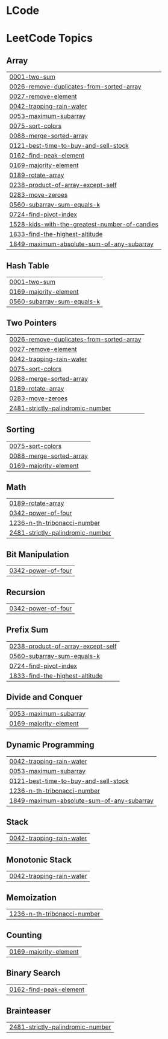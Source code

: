 # LCode
<!---LeetCode Topics Start-->
# LeetCode Topics
## Array
|  |
| ------- |
| [0001-two-sum](https://github.com/Soheb04-git/LCode/tree/master/0001-two-sum) |
| [0026-remove-duplicates-from-sorted-array](https://github.com/Soheb04-git/LCode/tree/master/0026-remove-duplicates-from-sorted-array) |
| [0027-remove-element](https://github.com/Soheb04-git/LCode/tree/master/0027-remove-element) |
| [0042-trapping-rain-water](https://github.com/Soheb04-git/LCode/tree/master/0042-trapping-rain-water) |
| [0053-maximum-subarray](https://github.com/Soheb04-git/LCode/tree/master/0053-maximum-subarray) |
| [0075-sort-colors](https://github.com/Soheb04-git/LCode/tree/master/0075-sort-colors) |
| [0088-merge-sorted-array](https://github.com/Soheb04-git/LCode/tree/master/0088-merge-sorted-array) |
| [0121-best-time-to-buy-and-sell-stock](https://github.com/Soheb04-git/LCode/tree/master/0121-best-time-to-buy-and-sell-stock) |
| [0162-find-peak-element](https://github.com/Soheb04-git/LCode/tree/master/0162-find-peak-element) |
| [0169-majority-element](https://github.com/Soheb04-git/LCode/tree/master/0169-majority-element) |
| [0189-rotate-array](https://github.com/Soheb04-git/LCode/tree/master/0189-rotate-array) |
| [0238-product-of-array-except-self](https://github.com/Soheb04-git/LCode/tree/master/0238-product-of-array-except-self) |
| [0283-move-zeroes](https://github.com/Soheb04-git/LCode/tree/master/0283-move-zeroes) |
| [0560-subarray-sum-equals-k](https://github.com/Soheb04-git/LCode/tree/master/0560-subarray-sum-equals-k) |
| [0724-find-pivot-index](https://github.com/Soheb04-git/LCode/tree/master/0724-find-pivot-index) |
| [1528-kids-with-the-greatest-number-of-candies](https://github.com/Soheb04-git/LCode/tree/master/1528-kids-with-the-greatest-number-of-candies) |
| [1833-find-the-highest-altitude](https://github.com/Soheb04-git/LCode/tree/master/1833-find-the-highest-altitude) |
| [1849-maximum-absolute-sum-of-any-subarray](https://github.com/Soheb04-git/LCode/tree/master/1849-maximum-absolute-sum-of-any-subarray) |
## Hash Table
|  |
| ------- |
| [0001-two-sum](https://github.com/Soheb04-git/LCode/tree/master/0001-two-sum) |
| [0169-majority-element](https://github.com/Soheb04-git/LCode/tree/master/0169-majority-element) |
| [0560-subarray-sum-equals-k](https://github.com/Soheb04-git/LCode/tree/master/0560-subarray-sum-equals-k) |
## Two Pointers
|  |
| ------- |
| [0026-remove-duplicates-from-sorted-array](https://github.com/Soheb04-git/LCode/tree/master/0026-remove-duplicates-from-sorted-array) |
| [0027-remove-element](https://github.com/Soheb04-git/LCode/tree/master/0027-remove-element) |
| [0042-trapping-rain-water](https://github.com/Soheb04-git/LCode/tree/master/0042-trapping-rain-water) |
| [0075-sort-colors](https://github.com/Soheb04-git/LCode/tree/master/0075-sort-colors) |
| [0088-merge-sorted-array](https://github.com/Soheb04-git/LCode/tree/master/0088-merge-sorted-array) |
| [0189-rotate-array](https://github.com/Soheb04-git/LCode/tree/master/0189-rotate-array) |
| [0283-move-zeroes](https://github.com/Soheb04-git/LCode/tree/master/0283-move-zeroes) |
| [2481-strictly-palindromic-number](https://github.com/Soheb04-git/LCode/tree/master/2481-strictly-palindromic-number) |
## Sorting
|  |
| ------- |
| [0075-sort-colors](https://github.com/Soheb04-git/LCode/tree/master/0075-sort-colors) |
| [0088-merge-sorted-array](https://github.com/Soheb04-git/LCode/tree/master/0088-merge-sorted-array) |
| [0169-majority-element](https://github.com/Soheb04-git/LCode/tree/master/0169-majority-element) |
## Math
|  |
| ------- |
| [0189-rotate-array](https://github.com/Soheb04-git/LCode/tree/master/0189-rotate-array) |
| [0342-power-of-four](https://github.com/Soheb04-git/LCode/tree/master/0342-power-of-four) |
| [1236-n-th-tribonacci-number](https://github.com/Soheb04-git/LCode/tree/master/1236-n-th-tribonacci-number) |
| [2481-strictly-palindromic-number](https://github.com/Soheb04-git/LCode/tree/master/2481-strictly-palindromic-number) |
## Bit Manipulation
|  |
| ------- |
| [0342-power-of-four](https://github.com/Soheb04-git/LCode/tree/master/0342-power-of-four) |
## Recursion
|  |
| ------- |
| [0342-power-of-four](https://github.com/Soheb04-git/LCode/tree/master/0342-power-of-four) |
## Prefix Sum
|  |
| ------- |
| [0238-product-of-array-except-self](https://github.com/Soheb04-git/LCode/tree/master/0238-product-of-array-except-self) |
| [0560-subarray-sum-equals-k](https://github.com/Soheb04-git/LCode/tree/master/0560-subarray-sum-equals-k) |
| [0724-find-pivot-index](https://github.com/Soheb04-git/LCode/tree/master/0724-find-pivot-index) |
| [1833-find-the-highest-altitude](https://github.com/Soheb04-git/LCode/tree/master/1833-find-the-highest-altitude) |
## Divide and Conquer
|  |
| ------- |
| [0053-maximum-subarray](https://github.com/Soheb04-git/LCode/tree/master/0053-maximum-subarray) |
| [0169-majority-element](https://github.com/Soheb04-git/LCode/tree/master/0169-majority-element) |
## Dynamic Programming
|  |
| ------- |
| [0042-trapping-rain-water](https://github.com/Soheb04-git/LCode/tree/master/0042-trapping-rain-water) |
| [0053-maximum-subarray](https://github.com/Soheb04-git/LCode/tree/master/0053-maximum-subarray) |
| [0121-best-time-to-buy-and-sell-stock](https://github.com/Soheb04-git/LCode/tree/master/0121-best-time-to-buy-and-sell-stock) |
| [1236-n-th-tribonacci-number](https://github.com/Soheb04-git/LCode/tree/master/1236-n-th-tribonacci-number) |
| [1849-maximum-absolute-sum-of-any-subarray](https://github.com/Soheb04-git/LCode/tree/master/1849-maximum-absolute-sum-of-any-subarray) |
## Stack
|  |
| ------- |
| [0042-trapping-rain-water](https://github.com/Soheb04-git/LCode/tree/master/0042-trapping-rain-water) |
## Monotonic Stack
|  |
| ------- |
| [0042-trapping-rain-water](https://github.com/Soheb04-git/LCode/tree/master/0042-trapping-rain-water) |
## Memoization
|  |
| ------- |
| [1236-n-th-tribonacci-number](https://github.com/Soheb04-git/LCode/tree/master/1236-n-th-tribonacci-number) |
## Counting
|  |
| ------- |
| [0169-majority-element](https://github.com/Soheb04-git/LCode/tree/master/0169-majority-element) |
## Binary Search
|  |
| ------- |
| [0162-find-peak-element](https://github.com/Soheb04-git/LCode/tree/master/0162-find-peak-element) |
## Brainteaser
|  |
| ------- |
| [2481-strictly-palindromic-number](https://github.com/Soheb04-git/LCode/tree/master/2481-strictly-palindromic-number) |
<!---LeetCode Topics End-->
